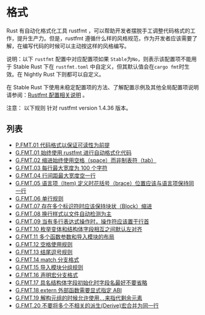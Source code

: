 # 格式

Rust 有自动化格式化工具 rustfmt ，可以帮助开发者摆脱手工调整代码格式的工作，提升生产力。但是，rustfmt 遵循什么样的风格规范，作为开发者应该需要了解，在编写代码的时候可以主动按这样的风格编写。

说明：以下 `rustfmt` 配置中对应配置项如果 `Stable`为`No`，则表示该配置项不能用于 Stable Rust 下在 `rustfmt.toml` 中自定义，但其默认值会在`cargo fmt`时生效。在 Nightly Rust 下则都可以自定义。

在 Stable Rust 下使用未稳定配置项的方法、了解配置示例及其他全局配置项说明请参阅：[Rustfmt 配置相关说明](./../Appendix/tools/rustfmt.md) 。

注意： 以下规则 针对 rustfmt  version 1.4.36 版本。


## 列表

- [P.FMT.01 代码格式以保证可读性为前提](./fmt/P.FMT.01.md)
- [G.FMT.01 始终使用 rustfmt 进行自动格式化代码](./fmt/G.FMT.01.md)
- [G.FMT.02 缩进始终使用空格（space）而非制表符（tab）](./fmt/G.FMT.02.md)
- [G.FMT.03 每行最大宽度为 100 个字符](./fmt/G.FMT.03.md)
- [G.FMT.04 行间距最大宽度空一行](./fmt/G.FMT.04.md)
- [G.FMT.05 语言项（Item) 定义时花括号（brace）位置应该与语言项保持同一行](./fmt/G.FMT.05.md)
- [G.FMT.06 单行规则](./fmt/G.FMT.06.md)
- [G.FMT.07 存在多个标识符时应该保持块状（Block）缩进](./fmt/G.FMT.07.md)
- [G.FMT.08 换行样式以文件自动检测为主](./fmt/G.FMT.08.md)
- [G.FMT.09 当有多行表达式操作时，操作符应该置于行首](./fmt/G.FMT.09.md)
- [G.FMT.10 枚举变体和结构体字段相互之间默认左对齐](./fmt/G.FMT.10.md)
- [G.FMT.11 多个函数参数和导入模块的布局](./fmt/G.FMT.11.md)
- [G.FMT.12 空格使用规则](./fmt/G.FMT.12.md)
- [G.FMT.13 结尾逗号规则](./fmt/G.FMT.13.md)
- [G.FMT.14 match 分支格式](./fmt/G.FMT.14.md)
- [G.FMT.15 导入模块分组规则](./fmt/G.FMT.15.md)
- [G.FMT.16 声明宏分支格式](./fmt/G.FMT.16.md)
- [G.FMT.17 具名结构体字段初始化时字段名最好不要省略](./fmt/G.FMT.17.md)
- [G.FMT.18 extern 外部函数需要显式指定 ABI](./fmt/G.FMT.18.md)
- [G.FMT.19 解构元组的时候允许使用`..`来指代剩余元素](./fmt/G.FMT.19.md)
- [G.FMT.20 不要将多个不相关的派生(Derive)宏合并为同一行](./fmt/G.FMT.20.md)